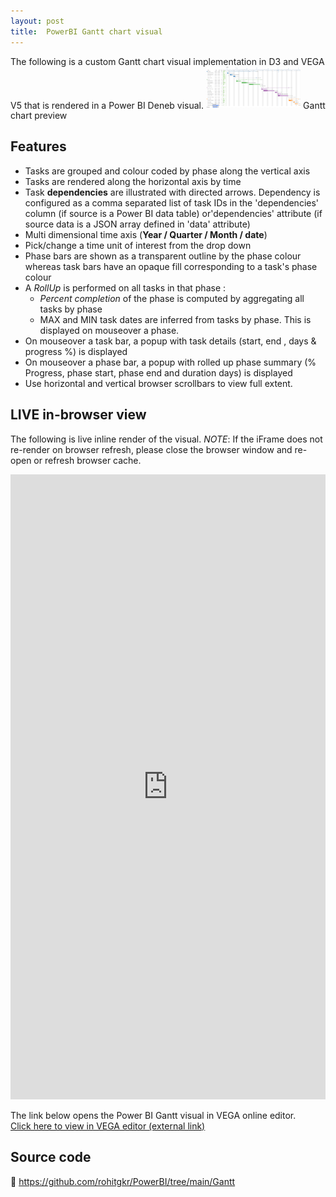 ```yaml
---
layout: post
title:  PowerBI Gantt chart visual
---
```

<head>
  <style>
    .container {
      max-width: 100%
    } 
    .narrow_container {
      max-width: 30%
    } 
    .vega-bindings {
      position: absolute;
      top: 0
    }
  </style>
</head>
The following is a custom Gantt chart visual implementation in D3 and VEGA V5 that is rendered in a Power BI Deneb visual.

<img src="/images/Gantt_vega.PNG" alt="Project Plan" style="max-width: 30%"> 
Gantt chart preview

## Features
- Tasks are grouped and colour coded by phase along the vertical axis 
- Tasks are rendered along the horizontal axis by time
- Task **dependencies** are illustrated with directed arrows. Dependency is configured as a comma separated list of task IDs in the 'dependencies' column (if source is a Power BI data table) or'dependencies' attribute (if source data is a JSON array defined in 'data' attribute)  
- Multi dimensional time axis (**Year / Quarter / Month / date**)
- Pick/change a time unit of interest from the drop down
- Phase bars are shown as a transparent outline by the phase colour whereas task bars have an opaque fill corresponding to a task's phase colour  
- A *RollUp* is performed on all tasks in that phase :
  - *Percent completion* of the phase is computed by aggregating all tasks by phase
  - MAX and MIN task dates are inferred from tasks by phase. This is displayed on mouseover a phase.
- On mouseover a task bar, a popup with task details (start, end , days & progress %) is displayed
- On mouseover a phase bar, a popup with rolled up phase summary (% Progress, phase start, phase end and duration days) is displayed
- Use horizontal and vertical browser scrollbars to view full extent.

## LIVE in-browser view 
The following is live inline render of the visual.
*NOTE*: If the iFrame does not re-render on browser refresh, please close the browser window and re-open or refresh browser cache. 


<iframe id='vega_frm' width="2000" height="1000" seamless frameborder="0" src="https://tinyurl.com/GanttRohit" style="max-width:100%;overflow:scroll"></iframe>

<script>
  // Assuming you have an iframe with an id 'my-iframe'
  var iframe = document.getElementById('vega_frm');

  iframe.onload = function() {
    // Access the document of the iframe
    var iframeDocument = iframe.contentDocument || iframe.contentWindow.document;

    // Get the elements with class 'vega-bindings'
    var bindings = iframeDocument.getElementsByClassName('vega-bindings');

    // Check if elements exist
    if (bindings.length > 0) {
        // Add the style attribute to the first element
        bindings[0].style.position = 'absolute';
        bindings[0].style.top = 0;
    }
};


</script>

The link below opens the Power BI Gantt visual in VEGA online editor.  
<a href="https://tinyurl.com/GanttRohit" target="_blank">Click here to view in VEGA editor (external link)</a>

## Source code
	https://github.com/rohitgkr/PowerBI/tree/main/Gantt 
